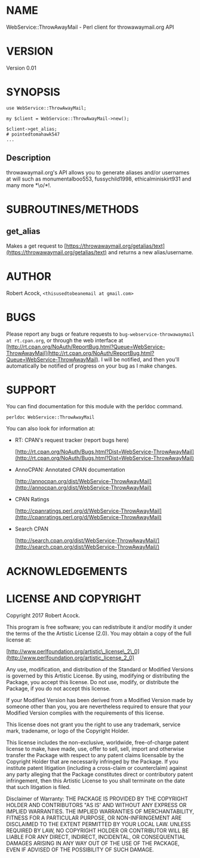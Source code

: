 # NAME

WebService::ThrowAwayMail - Perl client for throwawaymail.org API

# VERSION

Version 0.01

# SYNOPSIS

    use WebService::ThrowAwayMail;

    my $client = WebService::ThrowAwayMail->new();
    
    $client->get_alias;
    # pointedtomahawk547
    ...

## Description

throwawaymail.org's API allows you to generate aliases and/or usernames at will such as monumentalboo553, fussychild1998, ethicalminiskirt931 and many more \*\\o/\*!. 

# SUBROUTINES/METHODS

## get\_alias

Makes a get request to [https://throwawaymail.org/getalias/text](https://throwawaymail.org/getalias/text) and returns a new alias/username.

# AUTHOR

Robert Acock, `<thisusedtobeanemail at gmail.com>`

# BUGS

Please report any bugs or feature requests to `bug-webservice-throwawaymail at rt.cpan.org`, or through
the web interface at [http://rt.cpan.org/NoAuth/ReportBug.html?Queue=WebService-ThrowAwayMail](http://rt.cpan.org/NoAuth/ReportBug.html?Queue=WebService-ThrowAwayMail).  I will be notified, and then you'll
automatically be notified of progress on your bug as I make changes.

# SUPPORT

You can find documentation for this module with the perldoc command.

    perldoc WebService::ThrowAwayMail

You can also look for information at:

- RT: CPAN's request tracker (report bugs here)

    [http://rt.cpan.org/NoAuth/Bugs.html?Dist=WebService-ThrowAwayMail](http://rt.cpan.org/NoAuth/Bugs.html?Dist=WebService-ThrowAwayMail)

- AnnoCPAN: Annotated CPAN documentation

    [http://annocpan.org/dist/WebService-ThrowAwayMail](http://annocpan.org/dist/WebService-ThrowAwayMail)

- CPAN Ratings

    [http://cpanratings.perl.org/d/WebService-ThrowAwayMail](http://cpanratings.perl.org/d/WebService-ThrowAwayMail)

- Search CPAN

    [http://search.cpan.org/dist/WebService-ThrowAwayMail/](http://search.cpan.org/dist/WebService-ThrowAwayMail/)

# ACKNOWLEDGEMENTS

# LICENSE AND COPYRIGHT

Copyright 2017 Robert Acock.

This program is free software; you can redistribute it and/or modify it
under the terms of the the Artistic License (2.0). You may obtain a
copy of the full license at:

[http://www.perlfoundation.org/artistic\_license\_2\_0](http://www.perlfoundation.org/artistic_license_2_0)

Any use, modification, and distribution of the Standard or Modified
Versions is governed by this Artistic License. By using, modifying or
distributing the Package, you accept this license. Do not use, modify,
or distribute the Package, if you do not accept this license.

If your Modified Version has been derived from a Modified Version made
by someone other than you, you are nevertheless required to ensure that
your Modified Version complies with the requirements of this license.

This license does not grant you the right to use any trademark, service
mark, tradename, or logo of the Copyright Holder.

This license includes the non-exclusive, worldwide, free-of-charge
patent license to make, have made, use, offer to sell, sell, import and
otherwise transfer the Package with respect to any patent claims
licensable by the Copyright Holder that are necessarily infringed by the
Package. If you institute patent litigation (including a cross-claim or
counterclaim) against any party alleging that the Package constitutes
direct or contributory patent infringement, then this Artistic License
to you shall terminate on the date that such litigation is filed.

Disclaimer of Warranty: THE PACKAGE IS PROVIDED BY THE COPYRIGHT HOLDER
AND CONTRIBUTORS "AS IS' AND WITHOUT ANY EXPRESS OR IMPLIED WARRANTIES.
THE IMPLIED WARRANTIES OF MERCHANTABILITY, FITNESS FOR A PARTICULAR
PURPOSE, OR NON-INFRINGEMENT ARE DISCLAIMED TO THE EXTENT PERMITTED BY
YOUR LOCAL LAW. UNLESS REQUIRED BY LAW, NO COPYRIGHT HOLDER OR
CONTRIBUTOR WILL BE LIABLE FOR ANY DIRECT, INDIRECT, INCIDENTAL, OR
CONSEQUENTIAL DAMAGES ARISING IN ANY WAY OUT OF THE USE OF THE PACKAGE,
EVEN IF ADVISED OF THE POSSIBILITY OF SUCH DAMAGE.
